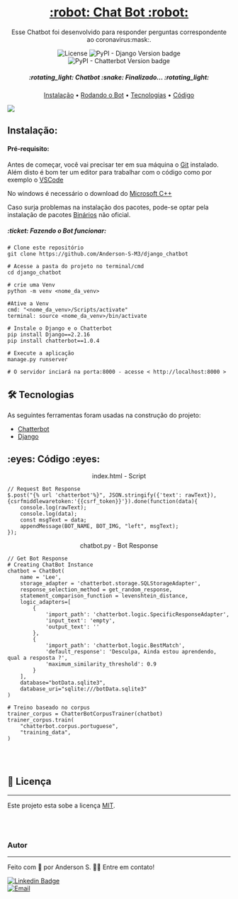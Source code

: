 <h1 align="center">
<a href="https://github.com/Anderson-S-M3/django_chatbot">:robot: Chat Bot :robot:</a>
</h1>

<p align="center">Esse Chatbot foi desenvolvido para responder perguntas correspondente ao coronavirus:mask:.</p>

<p align="center">
<img alt="License" src="https://img.shields.io/badge/license-MIT-brightgreen"> <img alt="PyPI - Django Version badge" src="https://img.shields.io/badge/django-2.2.17-blue"> <img alt="PyPI - Chatterbot Version badge" src="https://img.shields.io/badge/chatterbot-1.0.4-blue">
</p>

<h5 align="center">:rotating_light: Chatbot :snake: Finalizado... :rotating_light:</h5>

<p align="center"><a href="#instalacao">Instalação</a> • <a href="#rodando">Rodando o Bot</a> • <a href="#tecnologias">Tecnologias</a> • <a href="#demonstracao">Código</a></p>

<img src="https://user-images.githubusercontent.com/65872811/103164911-f2ba8d00-47ef-11eb-85c4-03929da9d6ee.gif">

<h2 id="instalacao">Instalação:</h2>
<h4>Pré-requisito:</h4>

Antes de começar, você vai precisar ter em sua máquina o [Git](https://git-scm.com) instalado.
Além disto é bom ter um editor para trabalhar com o código como por exemplo o [VSCode](https://code.visualstudio.com/)

No windows é necessário  o download do [Microsoft C++](https://visualstudio.microsoft.com/pt-br/visual-cpp-build-tools/)

Caso surja problemas na instalação dos pacotes, pode-se optar pela instalação de pacotes [Binários](https://www.lfd.uci.edu/~gohlke/pythonlibs/) não oficial.

<h5 id="rodando">:ticket: Fazendo o Bot funcionar:</h5>

```
# Clone este repositório
git clone https://github.com/Anderson-S-M3/django_chatbot

# Acesse a pasta do projeto no terminal/cmd
cd django_chatbot

# crie uma Venv
python -m venv <nome_da_venv>

#Ative a Venv
cmd: "<nome_da_venv>/Scripts/activate"
terminal: source <nome_da_venv>/bin/activate

# Instale o Django e o Chatterbot
pip install Django==2.2.16
pip install chatterbot==1.0.4

# Execute a aplicação
manage.py runserver

# O servidor inciará na porta:8000 - acesse < http://localhost:8000 >
```

<h2 id="tecnologias">🛠 Tecnologias</h2>
<p>As seguintes ferramentas foram usadas na construção do projeto:</p>

- [Chatterbot](https://chatterbot.readthedocs.io/en/stable/)
- [Django](https://www.djangoproject.com/)

<h2 id="demonstracao">:eyes: Código :eyes:</h2>

<p align="center">index.html - Script</p>

```
// Request Bot Response
$.post("{% url 'chatterbot'%}", JSON.stringify({'text': rawText}), {csrfmiddlewaretoken:'{{csrf_token}}'}).done(function(data){
    console.log(rawText);
    console.log(data);
    const msgText = data;
    appendMessage(BOT_NAME, BOT_IMG, "left", msgText);
});
```

<p align="center">chatbot.py - Bot Response</p>

```
// Get Bot Response
# Creating ChatBot Instance
chatbot = ChatBot(
    name = 'Lee',
    storage_adapter = 'chatterbot.storage.SQLStorageAdapter',
    response_selection_method = get_random_response,
    statement_comparison_function = levenshtein_distance,
    logic_adapters=[
        {
            'import_path': 'chatterbot.logic.SpecificResponseAdapter',
            'input_text': 'empty',
            'output_text': ''
        },
        {   
            'import_path': 'chatterbot.logic.BestMatch',
            'default_response': 'Desculpa, Ainda estou aprendendo, qual a resposta ?',
            'maximum_similarity_threshold': 0.9
        }
    ],
    database="botData.sqlite3",
    database_uri="sqlite:///botData.sqlite3"
)

# Treino baseado no corpus 
trainer_corpus = ChatterBotCorpusTrainer(chatbot)
trainer_corpus.train(
    "chatterbot.corpus.portuguese",
    "training_data",
)
```

<br>
<br>

## 📝 Licença
---

Este projeto esta sobe a licença [MIT](./LICENSE.md).

<br>
<br>

### Autor
---

Feito com :blue_heart: por Anderson S. 👋🏽 Entre em contato!

[![Linkedin Badge](https://img.shields.io/badge/Anderson_S-0077B5?style=for-the-badge&logo=linkedin&logoColor=white/)](https://www.linkedin.com/in/anderson-s-antunes-b879251b9/) <br>
[![Email](https://img.shields.io/badge/Anderson__S__Antunes@hotmail.com-0078D4?style=for-the-badge&logo=microsoft-outlook&logoColor=white)](mailto:anderson_s_antunes@hotmail.com)
